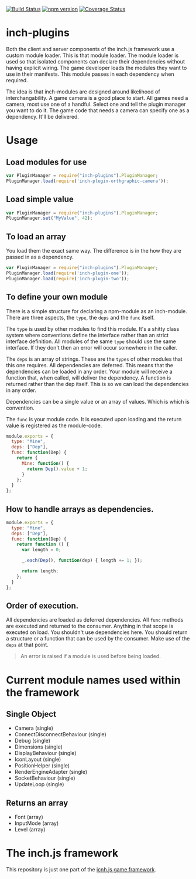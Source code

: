 [![Build Status](https://travis-ci.org/distributedlife/inch-plugins.svg)](https://travis-ci.org/distributedlife/inch-plugins)
[![npm version](https://badge.fury.io/js/inch-plugins.svg)](http://badge.fury.io/js/inch-plugins)
[![Coverage Status](https://coveralls.io/repos/distributedlife/inch-plugins/badge.svg)](https://coveralls.io/r/distributedlife/inch-plugins)

# inch-plugins
Both the client and server components of the inch.js framework use a custom module loader. This is that module loader. The module loader is used so that isolated components can declare their dependencies without having explicit wiring. The game developer loads the modules they want to use in their manifests. This module passes in each dependency when required.

The idea is that inch-modules are designed around likelihood of interchangability. A game camera is a good place to start. All games need a camera, most use one of a handful. Select one and tell the plugin manager you want to do it. The game code that needs a camera can specify one as a dependency. It'll be delivered.

# Usage
## Load modules for use
```javascript
var PluginManager = require("inch-plugins").PluginManager;
PluginManager.load(require('inch-plugin-orthgraphic-camera'));
```

## Load simple value
```javascript
var PluginManager = require("inch-plugins").PluginManager;
PluginManager.set("MyValue", 42);
```

## To load an array
You load them the exact same way. The difference is in the how they are passed in as a dependency.

```javascript
var PluginManager = require("inch-plugins").PluginManager;
PluginManager.load(require('inch-plugin-one'));
PluginManager.load(require('inch-plugin-two'));
```

## To define your own module
There is a simple structure for declaring a npm-module as an inch-module. There are three aspects, the `type`, the `deps` and the `func` itself.

The `type` is used by other modules to find this module. It's a shitty class system where conventions define the interface rather than an strict interface definition. All modules of the same `type` should use the same interface. If they don't then an error will occur somewhere in the caller.

The `deps` is an array of strings. These are the `types` of other modules that this one requires. All dependencies are deferred. This means that the dependencies can be loaded in any order. Your module will receive a function that, when called, will deliver the dependency. A function is returned rather than the dep itself. This is so we can load the dependencies in any order.

Dependencies can be a single value or an array of values. Which is which is convention.

The `func` is your module code. It is executed upon loading and the return value is registered as the module-code.

```javascript
module.exports = {
  type: "Mine",
  deps: ["Dep"],
  func: function(Dep) {
    return {
      Mine: function() {
        return Dep().value + 1;
      }
    };
  }
};
```

## How to handle arrays as dependencies.
```javascript
module.exports = {
  type: "Mine",
  deps: ["Dep"],
  func: function(Dep) {
    return function () {
      var length = 0;

      _.each(Dep(), function(dep) { length += 1; });

      return length;
    };
  }
};
```

## Order of execution.
All dependencies are loaded as deferred dependencies. All `func` methods are executed and returned to the consumer. Anything in that scope is executed on load. You shouldn't use dependencies here. You should return a structure or a function that can be used by the consumer. Make use of the `deps` at that point.

> An error is raised if a module is used before being loaded.


# Current module names used within the framework
## Single Object
- Camera (single)
- ConnectDisconnectBehaviour (single)
- Debug (single)
- Dimensions (single)
- DisplayBehaviour (single)
- IconLayout (single)
- PositionHelper (single)
- RenderEngineAdapter (single)
- SocketBehaviour (single)
- UpdateLoop (single)

## Returns an array
- Font (array)
- InputMode (array)
- Level (array)

# The inch.js framework
This repository is just one part of the [icnh.js game framework](http://github.com/distributedlife/inch.js).